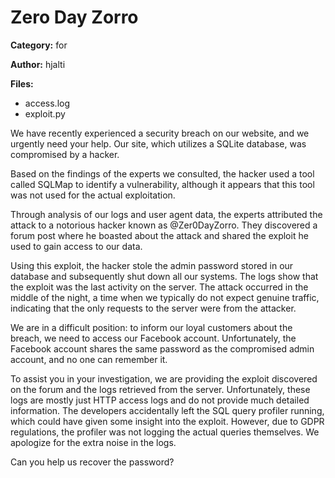 # Zero Day Zorro
**Category:** for

**Author:** hjalti

**Files:**
- access.log
- exploit.py

We have recently experienced a security breach on our website, and we urgently need your help. Our site, which utilizes a SQLite database, was compromised by a hacker.

Based on the findings of the experts we consulted, the hacker used a tool called SQLMap to identify a vulnerability, although it appears that this tool was not used for the actual exploitation.

Through analysis of our logs and user agent data, the experts attributed the attack to a notorious hacker known as @Zer0DayZorro. They discovered a forum post where he boasted about the attack and shared the exploit he used to gain access to our data.

Using this exploit, the hacker stole the admin password stored in our database and subsequently shut down all our systems. The logs show that the exploit was the last activity on the server. The attack occurred in the middle of the night, a time when we typically do not expect genuine traffic, indicating that the only requests to the server were from the attacker.

We are in a difficult position: to inform our loyal customers about the breach, we need to access our Facebook account. Unfortunately, the Facebook account shares the same password as the compromised admin account, and no one can remember it.

To assist you in your investigation, we are providing the exploit discovered on the forum and the logs retrieved from the server. Unfortunately, these logs are mostly just HTTP access logs and do not provide much detailed information. The developers accidentally left the SQL query profiler running, which could have given some insight into the exploit. However, due to GDPR regulations, the profiler was not logging the actual queries themselves. We apologize for the extra noise in the logs.

Can you help us recover the password?
